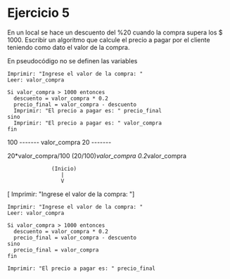 # Ejercicio 5
En un local se hace un descuento del %20 cuando la compra supera los $ 1000. Escribir un
algoritmo que calcule el precio a pagar por el cliente teniendo como dato el valor de la compra.


En pseudocódigo no se definen las variables
```
Imprimir: "Ingrese el valor de la compra: "
Leer: valor_compra

Si valor_compra > 1000 entonces
  descuento = valor_compra * 0.2
  precio_final = valor_compra - descuento
  Imprimir: "El precio a pagar es: " precio_final
sino
  Imprimir: "El precio a pagar es: " valor_compra
fin
```

100 ------- valor_compra
20  -------

20*valor_compra/100
(20/100)*valor_compra
0.2*valor_compra


                  (Inicio)
                     |
                     V
[ Imprimir: "Ingrese el valor de la compra: "]


```
Imprimir: "Ingrese el valor de la compra: "
Leer: valor_compra

Si valor_compra > 1000 entonces
  descuento = valor_compra * 0.2
  precio_final = valor_compra - descuento
sino
  precio_final = valor_compra
fin

Imprimir: "El precio a pagar es: " precio_final
```
